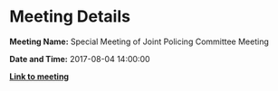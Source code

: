 # Meeting Details

**Meeting Name:** Special Meeting of Joint Policing Committee Meeting

**Date and Time:** 2017-08-04 14:00:00

**<a href="https://www.limerick.ie/council/whats-on/special-meeting-joint-policing-committee-meeting" target="_blank">Link to meeting</a>**
